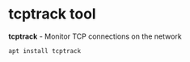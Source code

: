 # tcptrack tool

**tcptrack** - Monitor TCP connections on the network

```bash
apt install tcptrack
```
